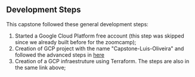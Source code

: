 ## Development Steps

This capstone followed these general development steps:
1. Started a Google Cloud Platform free account (this step was skipped since we already built before for the zoomcamp);
2. Creation of GCP project with the name "Capstone-Luis-Oliveira" and followed the advanced steps in [here](https://github.com/guoliveira/data-engineer-zoomcamp-project/tree/main/GCP_Terraform)
3. Creation of a GCP infraestruture using Terraform. The steps are also in the same link above;
